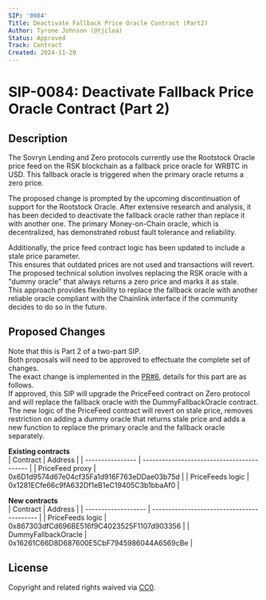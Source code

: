 ```yaml
---
SIP: '0084'
Title: Deactivate Fallback Price Oracle Contract (Part2)
Author: Tyrone Johnson (@tjcloa)
Status: Approved
Track: Contract
Created: 2024-11-20
---
```


# SIP-0084: Deactivate Fallback Price Oracle Contract (Part 2)

## Description  

The Sovryn Lending and Zero protocols currently use the Rootstock Oracle price feed on the RSK blockchain as a fallback price oracle for WRBTC in USD. 
This fallback oracle is triggered when the primary oracle returns a zero price.  

The proposed change is prompted by the upcoming discontinuation of support for the Rootstock Oracle. 
After extensive research and analysis, it has been decided to deactivate the fallback oracle rather than replace it with another one. 
The primary Money-on-Chain oracle, which is decentralized, has demonstrated robust fault tolerance and reliability.  

Additionally, the price feed contract logic has been updated to include a stale price parameter.  
This ensures that outdated prices are not used and transactions will revert.   
The proposed technical solution involves replacing the RSK oracle with a "dummy oracle" that always returns a zero price and marks it as stale.  
This approach provides flexibility to replace the fallback oracle with another reliable oracle compliant with the Chainlink interface if the community decides to do so in the future.  

## Proposed Changes  

Note that this is Part 2 of a two-part SIP.  
Both proposals will need to be approved to effectuate the complete set of changes.  
The exact change is implemented in the [PR#6](https://github.com/DistributedCollective/zero-contracts/pull/6), details for this part are as follows.  
If approved, this SIP will upgrade the PriceFeed contract on Zero protocol and will replace the fallback oracle with the DummyFallbackOracle contract. The new logic of the PriceFeed contract will revert on stale price, removes restriction on adding a dummy oracle that returns stale price and adds a new function to replace the primary oracle and the fallback oracle separately.  


__Existing contracts__  
| Contract         | Address                                    |
| ---------------- | ------------------------------------------ |
| PriceFeed proxy  | 0x6D1d9574d67e04cf35Fa1d916F763eDDae03b75d |
| PriceFeeds logic | 0x1281ECfe66c9fA632Df1eB1eC19405C3b1bbaAf0 |

__New contracts__  
| Contract            | Address                                    |
| ------------------- | ------------------------------------------ |
| PriceFeeds logic    | 0x867303dfCd696BE516f9C4023525F1107d903356 |
| DummyFallbackOracle | 0x16261C66D8D687600E5CbF7945986044A6569cBe |


## License
Copyright and related rights waived via [CC0](https://creativecommons.org/publicdomain/zero/1.0/).
